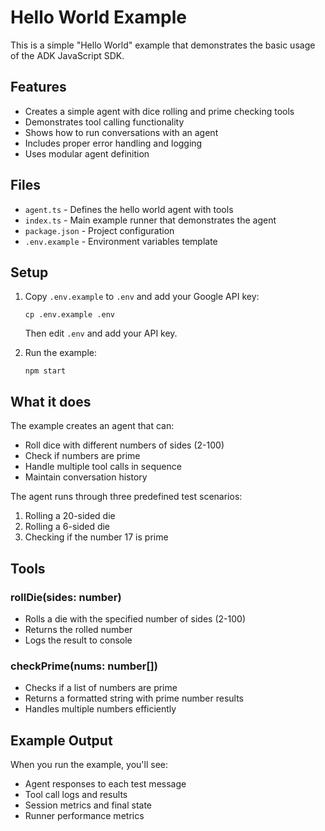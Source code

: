 # Hello World Example

This is a simple "Hello World" example that demonstrates the basic usage of the ADK JavaScript SDK.

## Features

- Creates a simple agent with dice rolling and prime checking tools
- Demonstrates tool calling functionality
- Shows how to run conversations with an agent
- Includes proper error handling and logging
- Uses modular agent definition

## Files

- `agent.ts` - Defines the hello world agent with tools
- `index.ts` - Main example runner that demonstrates the agent
- `package.json` - Project configuration
- `.env.example` - Environment variables template

## Setup

1. Copy `.env.example` to `.env` and add your Google API key:
   ```
   cp .env.example .env
   ```
   Then edit `.env` and add your API key.

2. Run the example:
   ```
   npm start
   ```

## What it does

The example creates an agent that can:
- Roll dice with different numbers of sides (2-100)
- Check if numbers are prime
- Handle multiple tool calls in sequence
- Maintain conversation history

The agent runs through three predefined test scenarios:
1. Rolling a 20-sided die
2. Rolling a 6-sided die
3. Checking if the number 17 is prime

## Tools

### rollDie(sides: number)
- Rolls a die with the specified number of sides (2-100)
- Returns the rolled number
- Logs the result to console

### checkPrime(nums: number[])
- Checks if a list of numbers are prime
- Returns a formatted string with prime number results
- Handles multiple numbers efficiently

## Example Output

When you run the example, you'll see:
- Agent responses to each test message
- Tool call logs and results
- Session metrics and final state
- Runner performance metrics